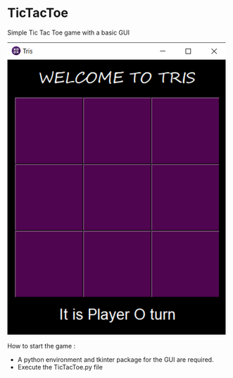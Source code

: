 # TicTacToe
Simple Tic Tac Toe game with a basic GUI

![title](Images/TicTacToe.png)

How to start the game : 
* A python environment and tkinter package for the GUI are required. 
* Execute the TicTacToe.py file
